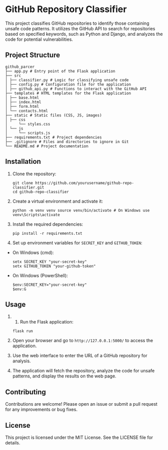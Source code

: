 # GitHub Repository Classifier

This project classifies GitHub repositories to identify those containing unsafe code patterns. It utilizes the GitHub API to search for repositories based on specified keywords, such as Python and Django, and analyzes the code for potential vulnerabilities.

## Project Structure

```
github_parcer 
├── app.py # Entry point of the Flask application 
├── src 
│ ├── classifier.py # Logic for classifying unsafe code 
│ ├── config.py # Configuration file for the application 
│ ├── github_api.py # Functions to interact with the GitHub API 
├── templates # HTML templates for the Flask application 
│ ├── base.html 
│ ├── index.html 
│ ├── form.html 
│ └── contacts.html 
├── static # Static files (CSS, JS, images) 
│ ├── css 
│     └── styles.css 
│ └── js 
│     └── scripts.js 
├── requirements.txt # Project dependencies 
├── .gitignore # Files and directories to ignore in Git 
└── README.md # Project documentation
```

## Installation

1. Clone the repository:
   ```
   git clone https://github.com/yourusername/github-repo-classifier.git
   cd github-repo-classifier
   ```

2. Create a virtual environment and activate it:
   ```
   python -m venv venv source venv/bin/activate # On Windows use venv\Scripts\activate
   ```

3. Install the required dependencies:
   ```
   pip install -r requirements.txt
   ```

4. Set up environment variables for `SECRET_KEY` and `GITHUB_TOKEN`:
- On Windows (cmd):
  ```
  setx SECRET_KEY "your-secret-key"
  setx GITHUB_TOKEN "your-github-token"
  ```
- On Windows (PowerShell):
  ```
  $env:SECRET_KEY="your-secret-key"
  $env:G

## Usage

1. 1. Run the Flask application:
   ```
   flask run
   ```

2. Open your browser and go to `http://127.0.0.1:5000/` to access the application.

3. Use the web interface to enter the URL of a GitHub repository for analysis.

4. The application will fetch the repository, analyze the code for unsafe patterns, and display the results on the web page.

## Contributing

Contributions are welcome! Please open an issue or submit a pull request for any improvements or bug fixes.

## License

This project is licensed under the MIT License. See the LICENSE file for details.